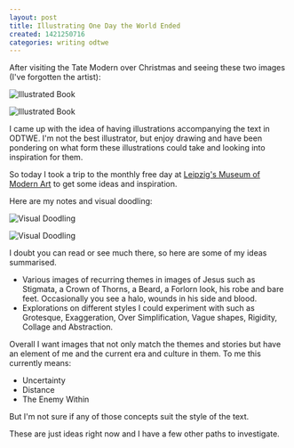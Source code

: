 ```yaml
---
layout: post
title: Illustrating One Day the World Ended
created: 1421250716
categories: writing odtwe
---
```


After visiting the Tate Modern over Christmas and seeing these two images (I've forgotten the artist):

![Illustrated Book](tate_image_1.jpeg)

![Illustrated Book](tate_image_1.jpeg)

I came up with the idea of having illustrations accompanying the text in ODTWE. I'm not the best illustrator, but enjoy drawing and have been pondering on what form these illustrations could take and looking into inspiration for them.

So today I took a trip to the monthly free day at [Leipzig's Museum of Modern Art](http://www.mdbk.de/) to get some ideas and inspiration.

Here are my notes and visual doodling:

![Visual Doodling](odtwe_image_idea_1.jpg)

![Visual Doodling](odtwe_image_idea_2.jpg)

I doubt you can read or see much there, so here are some of my ideas summarised.<ul><li>Various images of recurring themes in images of Jesus such as Stigmata, a Crown of Thorns, a Beard, a Forlorn look, his robe and bare feet. Occasionally you see a halo, wounds in his side and blood.</li><li>Explorations on different styles I could experiment with such as Grotesque, Exaggeration, Over Simplification, Vague shapes, Rigidity, Collage and Abstraction.</li></ul>

Overall I want images that not only match the themes and stories but have an element of me and the current era and culture in them. To me this currently means:<ul><li>Uncertainty</li><li>Distance</li><li>The Enemy Within</li></ul>

But I'm not sure if any of those concepts suit the style of the text.

These are just ideas right now and I have a few other paths to investigate.
